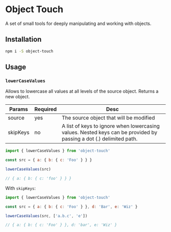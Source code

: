 # Object Touch

A set of small tools for deeply manipulating and working with objects.

## Installation

```bash
npm i -S object-touch
```

## Usage

### `lowerCaseValues`

Allows to lowercase all values at all levels of the source object. Returns a new object.

| Params   | Required | Desc                                                                                                               |
| -------- | -------- | ------------------------------------------------------------------------------------------------------------------ |
| source   | yes      | The source object that will be modified                                                                            |
| skipKeys | no       | A list of keys to ignore when lowercasing values. Nested keys can be provided by passing a dot (.) delimited path. |

```javascript
import { lowerCaseValues } from 'object-touch'

const src = { a: { b: { c: 'Foo' } } }

lowerCaseValues(src)

// { a: { b: { c: 'foo' } } }
```

With `skipKeys`:

```javascript
import { lowerCaseValues } from 'object-touch'

const src = { a: { b: { c: 'Foo' } }, d: 'Bar', e: 'Wiz' }

lowerCaseValues(src, ['a.b.c', 'e'])

// { a: { b: { c: 'Foo' } }, d: 'bar', e: 'Wiz' }
```
